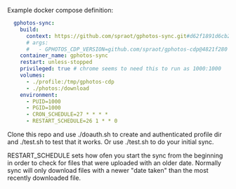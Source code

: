 Example docker compose definition:

```yaml
  gphotos-sync:
    build:
      context: https://github.com/spraot/gphotos-sync.git#d62f1891d6cb2371feaac1a0c859194d83f5cc1b # set to latest commit
      # args:
      #   - GPHOTOS_CDP_VERSION=github.com/spraot/gphotos-cdp@4821f280 # Override the version of gphotos-cdp to use
    container_name: gphotos-sync
    restart: unless-stopped
    privileged: true # chrome seems to need this to run as 1000:1000
    volumes:
      - ./profile:/tmp/gphotos-cdp
      - ./photos:/download
    environment:
      - PUID=1000
      - PGID=1000
      - CRON_SCHEDULE=27 * * * *
      - RESTART_SCHEDULE=26 1 * * 0
```

Clone this repo and use ./doauth.sh to create and authenticated profile dir and ./test.sh to test that it works. Or use ./test.sh to do your initial sync.

RESTART_SCHEDULE sets how ofen you start the sync from the beginning in order to check for files that were uploaded with an older date. Normally sync will only download files with a newer "date taken" than the most recently downloaded file.
